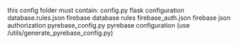 this config folder must contain:
config.py               flask configuration
database.rules.json     firebase database rules
firebase_auth.json      firebase json authorization
pyrebase_config.py      pyrebase configuration (use /utils/generate_pyrebase_config.py)
